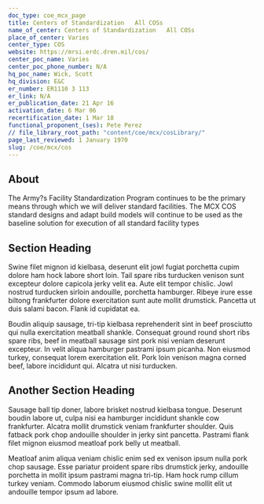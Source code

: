 ```yaml
---
doc_type: coe_mcx_page 
title: Centers of Standardization   All COSs 
name_of_center: Centers of Standardization   All COSs 
place_of_center: Varies
center_type: COS
website: https://mrsi.erdc.dren.mil/cos/
center_poc_name: Varies
center_poc_phone_number: N/A
hq_poc_name: Wick, Scott
hq_division: E&C
er_number: ER1110 3 113
er_link: N/A
er_publication_date: 21 Apr 16
activation_date: 6 Mar 06
recertification_date: 1 Mar 18
functional_proponent_(ses): Pete Perez
// file_library_root_path: "content/coe/mcx/cosLibrary/" 
page_last_reviewed: 1 January 1970 
slug: /coe/mcx/cos
---
```


## About 

The Army?s Facility Standardization Program continues to be the primary means through which we will deliver standard facilities. The MCX COS standard designs and adapt build models will continue to be used as the baseline solution for execution of all standard facility types 

 ## Section Heading 

 Swine filet mignon id kielbasa, deserunt elit jowl fugiat porchetta cupim dolore ham hock labore short loin. Tail spare ribs turducken venison sunt excepteur dolore capicola jerky velit ea. Aute elit tempor chislic. Jowl nostrud turducken sirloin andouille, porchetta hamburger. Ribeye irure esse biltong frankfurter dolore exercitation sunt aute mollit drumstick. Pancetta ut duis salami bacon. Flank id cupidatat ea. 

 Boudin aliquip sausage, tri-tip kielbasa reprehenderit sint in beef prosciutto qui nulla exercitation meatball shankle. Consequat ground round short ribs spare ribs, beef in meatball sausage sint pork nisi veniam deserunt excepteur. In velit aliqua hamburger pastrami ipsum picanha. Non eiusmod turkey, consequat lorem exercitation elit. Pork loin venison magna corned beef, labore incididunt qui. Alcatra ut nisi turducken. 

 ## Another Section Heading 

 Sausage ball tip doner, labore brisket nostrud kielbasa tongue. Deserunt boudin labore ut, culpa nisi ea hamburger incididunt shankle cow frankfurter. Alcatra mollit drumstick veniam frankfurter shoulder. Quis fatback pork chop andouille shoulder in jerky sint pancetta. Pastrami flank filet mignon eiusmod meatloaf pork belly ut meatball. 

 Meatloaf anim aliqua veniam chislic enim sed ex venison ipsum nulla pork chop sausage. Esse pariatur proident spare ribs drumstick jerky, andouille porchetta in mollit ipsum pastrami magna tri-tip. Ham hock rump cillum turkey veniam. Commodo laborum eiusmod chislic swine mollit elit ut andouille tempor ipsum ad labore. 

